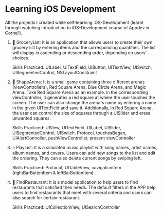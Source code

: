 # Learning iOS Development
All the projects I created while self-learning iOS-Development (learnt through watching Introduction to iOS-Development course of Appdev in Cornell).

1. 📝 GroceryList: It is an application that allows users to create their own grocery list by entering items and the corresponding quantities. The list will display in ascending or descending order, depending on users' choices. 

    Skills Practiced: UILabel, UITextField, UIButton, UITextView, UISwitch, UISegmentedControl, NSLayoutConstraint

2. 🔵 ShapeArena: It is a small game containing three different arenas (viewControllers), Red Square Arena, Blue Circle Arena, and Magic Arena. Take Red Square Arena as an example. In the corresponding viewController, it generates a red square at where the user touches the screen. The user can also change the arena's name by entering a name in the given UITextField and save it. Additionally, in Red Square Arena, the user can control the size of squares through a UISlider and erase unwanted squares. 

    Skills Practiced: UIView, UITextField, UILabel, UISlider, UISegmentedControl, UISwitch, Protocol, touchesBegan, UIAlertController, pushViewController, present viewController

3. 🎶 PlayList: It is a simulated music playlist with song names, artist names, album names, and covers. Users can add new songs to the list and edit the ordering. They can also delete current songs by swiping left.

    Skills Practiced: Protocol, UITableView, navigationItem (rightBarButtonItem & leftBarButtonItem)
    
4. 🍔 FindRestaurant: It is a model application to help users to find restaurants that satisfied their needs. The default filters in the APP help users to find restaurants that meet with several criteria and users can also search for certain restaurant.

    Skills Practiced: UICollectionView, UISearchController
